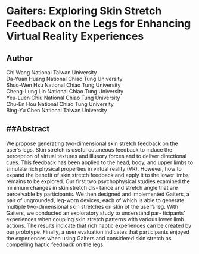 # Gaiters: Exploring Skin Stretch Feedback on the Legs for Enhancing Virtual Reality Experiences #

Author
---
Chi Wang    National Taiwan University <br />
Da-Yuan Huang   National Chiao Tung University <br />
Shuo-Wen Hsu    National Chiao Tung University <br />
Cheng-Lung Lin    National Chiao Tung University <br />
Yeu-Luen Chiu   National Chiao Tung University <br />
Chu-En Hou    National Chiao Tung University <br />
Bing-Yu Chen    National Taiwan University <br />


##**Abstract**
---
We propose generating two-dimensional skin stretch feedback on the user’s legs. Skin stretch is useful cutaneous feedback to induce the perception of virtual textures and illusory forces and to deliver directional cues. This feedback has been applied to the head, body, and upper limbs to simulate rich physical properties in virtual reality (VR). However, how to expand the benefit of skin stretch feedback and apply it to the lower limbs, remains to be explored. Our first two psychophysical studies examined the minimum changes in skin stretch dis- tance and stretch angle that are perceivable by participants. We then designed and implemented Gaiters, a pair of ungrounded, leg-worn devices, each of which is able to generate multiple two-dimensional skin stretches on skin of the user’s leg. With Gaiters, we conducted an exploratory study to understand par- ticipants’ experiences when coupling skin stretch patterns with various lower limb actions. The results indicate that rich haptic experiences can be created by our prototype. Finally, a user evaluation indicates that participants enjoyed the experiences when using Gaiters and considered skin stretch as compelling haptic feedback on the legs.
